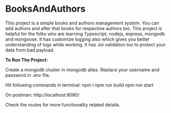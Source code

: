 # BooksAndAuthors

This project is a simple books and authors management system. You can add authors and after that books for respective authors too.
This project is helpful for the folks who are learning Typescript, nodejs, express, mongodb and mongoose.
It has customize logging also which gives you better understanding of logs while working.
It has Joi validation too to protect your data from bad payload.

**To Run The Project:**

Create a mongodb cluster in mongodb altas. Replace your username and password in .env file.

Hit following commands in terminal:
npm i
npm run build
npm run start

On postman:
http://localhost:8080/

Check the routes for more functionality related details.
